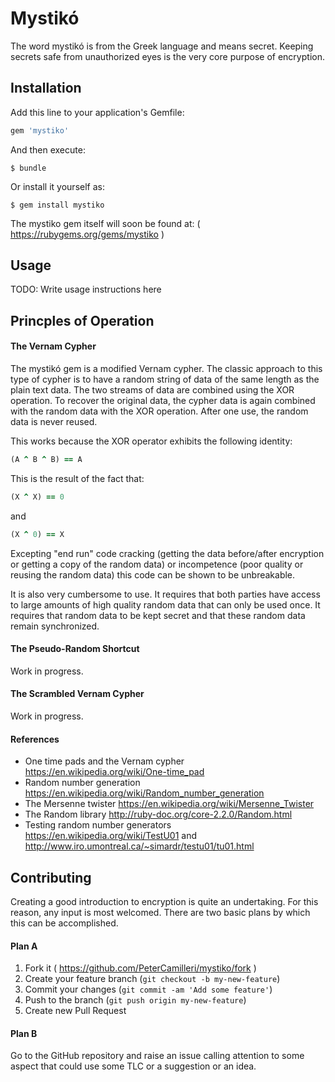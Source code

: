 # Mystik&oacute;

The word mystik&oacute; is from the Greek language and means secret. Keeping
secrets safe from unauthorized eyes is the very core purpose of encryption.

## Installation

Add this line to your application's Gemfile:

```ruby
gem 'mystiko'
```

And then execute:

    $ bundle

Or install it yourself as:

    $ gem install mystiko

The mystiko gem itself will soon be found at: ( https://rubygems.org/gems/mystiko )

## Usage

TODO: Write usage instructions here

## Princples of Operation

#### The Vernam Cypher

The mystik&oacute; gem is a modified Vernam cypher. The classic approach to
this type of cypher is to have a random string of data of the same length as
the plain text data. The two streams of data are combined using the XOR
operation. To recover the original data, the cypher data is again combined with
the random data with the XOR operation. After one use, the random data is
never reused.

This works because the XOR operator exhibits the following identity:

```ruby
(A ^ B ^ B) == A
```
This is the result of the fact that:

```ruby
(X ^ X) == 0
```
and

```ruby
(X ^ 0) == X
```

Excepting "end run" code cracking (getting the data before/after encryption or
getting a copy of the random data) or incompetence (poor quality or reusing the
random data) this code can be shown to be unbreakable.

It is also very cumbersome to use. It requires that both parties have access to
large amounts of high quality random data that can only be used once. It
requires that random data to be kept secret and that these random data remain
synchronized.

#### The Pseudo-Random Shortcut

Work in progress.

#### The Scrambled Vernam Cypher

Work in progress.

#### References

- One time pads and the Vernam cypher https://en.wikipedia.org/wiki/One-time_pad
- Random number generation https://en.wikipedia.org/wiki/Random_number_generation
- The Mersenne twister  https://en.wikipedia.org/wiki/Mersenne_Twister
- The Random library http://ruby-doc.org/core-2.2.0/Random.html
- Testing random number generators https://en.wikipedia.org/wiki/TestU01 and
http://www.iro.umontreal.ca/~simardr/testu01/tu01.html


## Contributing

Creating a good introduction to encryption is quite an undertaking. For
this reason, any input is most welcomed. There are two basic plans by which
this can be accomplished.

#### Plan A

1. Fork it ( https://github.com/PeterCamilleri/mystiko/fork )
2. Create your feature branch (`git checkout -b my-new-feature`)
3. Commit your changes (`git commit -am 'Add some feature'`)
4. Push to the branch (`git push origin my-new-feature`)
5. Create new Pull Request

#### Plan B

Go to the GitHub repository and raise an issue calling attention to some
aspect that could use some TLC or a suggestion or an idea.
